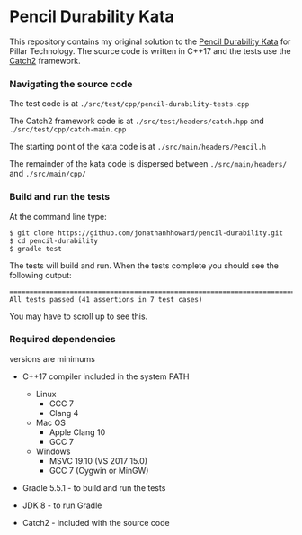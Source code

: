 # Pencil Durability Kata

This repository contains my original solution to the [Pencil Durability Kata](https://github.com/PillarTechnology/kata-pencil-durability) for Pillar Technology.
The source code is written in C++17 and the tests use the [Catch2](https://github.com/catchorg/Catch2) framework.

### Navigating the source code

The test code is at `./src/test/cpp/pencil-durability-tests.cpp`

The Catch2 framework code is at `./src/test/headers/catch.hpp` and `./src/test/cpp/catch-main.cpp`

The starting point of the kata code is at `./src/main/headers/Pencil.h`

The remainder of the kata code is dispersed between `./src/main/headers/` and `./src/main/cpp/`

### Build and run the tests

At the command line type:
```
$ git clone https://github.com/jonathanhhoward/pencil-durability.git
$ cd pencil-durability
$ gradle test
```
The tests will build and run. When the tests complete you should see the following output:

```
===============================================================================
All tests passed (41 assertions in 7 test cases)
```

You may have to scroll up to see this.

### Required dependencies
versions are minimums

- C++17 compiler included in the system PATH
  - Linux
    - GCC 7
    - Clang 4
  - Mac OS
    - Apple Clang 10
    - GCC 7
  - Windows
    - MSVC 19.10 (VS 2017 15.0)
    - GCC 7 (Cygwin or MinGW)

- Gradle 5.5.1 - to build and run the tests

- JDK 8 - to run Gradle

- Catch2 - included with the source code

